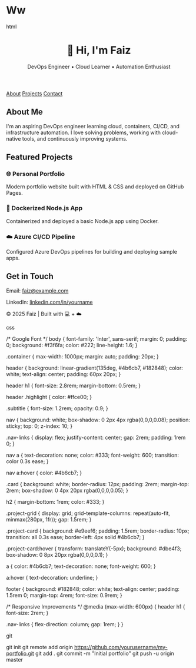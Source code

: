 # Ww
html 

<!DOCTYPE html>
<html lang="en">
<head>
  <meta charset="UTF-8" />
  <meta name="viewport" content="width=device-width, initial-scale=1.0"/>
  <title>Faiz | DevOps Portfolio</title>
  <link rel="stylesheet" href="style.css" />
  <link href="https://fonts.googleapis.com/css2?family=Inter:wght@400;600;800&display=swap" rel="stylesheet">
</head>
<body>
  <header>
    <div class="container">
      <h1>👋 Hi, I'm <span class="highlight">Faiz</span></h1>
      <p class="subtitle">DevOps Engineer • Cloud Learner • Automation Enthusiast</p>
    </div>
  </header>

  <nav>
    <div class="container nav-links">
      <a href="#about">About</a>
      <a href="#projects">Projects</a>
      <a href="#contact">Contact</a>
    </div>
  </nav>

  <section id="about" class="card container">
    <h2>About Me</h2>
    <p>
      I'm an aspiring DevOps engineer learning cloud, containers, CI/CD, and infrastructure automation.
      I love solving problems, working with cloud-native tools, and continuously improving systems.
    </p>
  </section>

  <section id="projects" class="card container">
    <h2>Featured Projects</h2>
    <div class="project-grid">
      <div class="project-card">
        <h3>🌐 Personal Portfolio</h3>
        <p>Modern portfolio website built with HTML & CSS and deployed on GitHub Pages.</p>
      </div>
      <div class="project-card">
        <h3>🐳 Dockerized Node.js App</h3>
        <p>Containerized and deployed a basic Node.js app using Docker.</p>
      </div>
      <div class="project-card">
        <h3>☁️ Azure CI/CD Pipeline</h3>
        <p>Configured Azure DevOps pipelines for building and deploying sample apps.</p>
      </div>
    </div>
  </section>

  <section id="contact" class="card container">
    <h2>Get in Touch</h2>
    <p>Email: <a href="mailto:faiz@example.com">faiz@example.com</a></p>
    <p>LinkedIn: <a href="https://linkedin.com/in/yourname" target="_blank">linkedin.com/in/yourname</a></p>
  </section>

  <footer>
    <div class="container">
      <p>© 2025 Faiz | Built with 💻 + ☁️</p>
    </div>
  </footer>
</body>
</html>

css

/* Google Font */
body {
  font-family: 'Inter', sans-serif;
  margin: 0;
  padding: 0;
  background: #f3f6fa;
  color: #222;
  line-height: 1.6;
}

.container {
  max-width: 1000px;
  margin: auto;
  padding: 20px;
}

header {
  background: linear-gradient(135deg, #4b6cb7, #182848);
  color: white;
  text-align: center;
  padding: 60px 20px;
}

header h1 {
  font-size: 2.8rem;
  margin-bottom: 0.5rem;
}

header .highlight {
  color: #ffce00;
}

.subtitle {
  font-size: 1.2rem;
  opacity: 0.9;
}

nav {
  background: white;
  box-shadow: 0 2px 4px rgba(0,0,0,0.08);
  position: sticky;
  top: 0;
  z-index: 10;
}

.nav-links {
  display: flex;
  justify-content: center;
  gap: 2rem;
  padding: 1rem 0;
}

nav a {
  text-decoration: none;
  color: #333;
  font-weight: 600;
  transition: color 0.3s ease;
}

nav a:hover {
  color: #4b6cb7;
}

.card {
  background: white;
  border-radius: 12px;
  padding: 2rem;
  margin-top: 2rem;
  box-shadow: 0 4px 20px rgba(0,0,0,0.05);
}

h2 {
  margin-bottom: 1rem;
  color: #333;
}

.project-grid {
  display: grid;
  grid-template-columns: repeat(auto-fit, minmax(280px, 1fr));
  gap: 1.5rem;
}

.project-card {
  background: #e9eef6;
  padding: 1.5rem;
  border-radius: 10px;
  transition: all 0.3s ease;
  border-left: 4px solid #4b6cb7;
}

.project-card:hover {
  transform: translateY(-5px);
  background: #dbe4f3;
  box-shadow: 0 8px 20px rgba(0,0,0,0.1);
}

a {
  color: #4b6cb7;
  text-decoration: none;
  font-weight: 600;
}

a:hover {
  text-decoration: underline;
}

footer {
  background: #182848;
  color: white;
  text-align: center;
  padding: 1.5rem 0;
  margin-top: 4rem;
  font-size: 0.9rem;
}

/* Responsive Improvements */
@media (max-width: 600px) {
  header h1 {
    font-size: 2rem;
  }

  .nav-links {
    flex-direction: column;
    gap: 1rem;
  }
}

git

git init
git remote add origin https://github.com/yourusername/my-portfolio.git
git add .
git commit -m "Initial portfolio"
git push -u origin master
